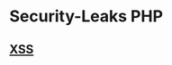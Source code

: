# Security-Leaks PHP

## [XSS](https://github.com/Damian-Sommer/Security-Leaks/blob/main/php/xss.md)

